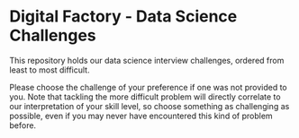# Digital Factory - Data Science Challenges
This repository holds our data science interview challenges, ordered from least to most difficult.

Please choose the challenge of your preference if one was not provided to you. Note that tackling the more difficult problem will directly correlate to our interpretation of your skill level, so choose something as challenging as possible, even if you may never have encountered this kind of problem before.